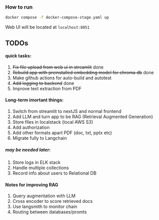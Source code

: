 ### How to run

```bash
docker compose -f docker-compose-stage.yaml up
```
Web UI will be located at ``localhost:8051``


## TODOs

#### quick tasks:
1) ~~Fix file upload from web ui in streamlit~~ done
2) ~~Rebuild app with preinstalled embedding model for chroma db~~ done
3) Make github actions for auto-build and autotest
4) ~~Add logging to backend~~ done
5) Improve text extraction from PDF
   

#### Long-term imortant things:
1) Switch from streamlit to nextJS and normal frontend
2) Add LLM and turn app to be RAG (Retrieval Augmented Generation)
3) Store files in localstack (local AWS S3)
4) Add authorization
5) Add other formats apart PDF (doc, txt, pptx etc)
6) Migrate fully to Langchain
   
##### may be needed later:
1) Store logs in ELK stack
2) Handle multiple collections
3) Record info about users to Relational DB

#### Notes for improving RAG  
   1) Query augmentation with LLM
   2) Cross encoder to score retrieved docs
   3) Use langsmith to monitor chain
   4) Routing between databases/promts
